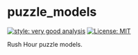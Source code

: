 # puzzle_models

[![style: very good analysis][very_good_analysis_badge]][very_good_analysis_link]
[![License: MIT][license_badge]][license_link]

Rush Hour puzzle models.

[license_badge]: https://img.shields.io/badge/license-MIT-blue.svg
[license_link]: https://opensource.org/licenses/MIT
[very_good_analysis_badge]: https://img.shields.io/badge/style-very_good_analysis-B22C89.svg
[very_good_analysis_link]: https://pub.dev/packages/very_good_analysis